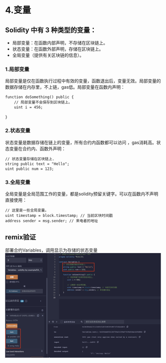 # 4.变量
## Solidity 中有 3 种类型的变量：

* 局部变量：在函数内部声明，不存储在区块链上。
* 状态变量：在函数外部声明，存储在区块链上。
* 全局变量（提供有关区块链的信息）。

### 1.局部变量
局部变量是仅在函数执行过程中有效的变量，函数退出后，变量无效。局部变量的数据存储在内存里，不上链，gas低。局部变量在函数内声明：
```solidity
function doSomething() public {
    // 局部变量不会保存到区块链上。
    uint i = 456;

}
```

### 2.状态变量
状态变量是数据存储在链上的变量，所有合约内函数都可以访问 ，gas消耗高。状态变量在合约内、函数外声明：
```solidity
// 状态变量存储在区块链上.
string public text = "Hello";
uint public num = 123;
```

### 3.全局变量
全局变量是全局范围工作的变量，都是solidity预留关键字。可以在函数内不声明直接使用：
```solidity
// 这里是一些全局变量。
uint timestamp = block.timestamp; // 当前区块时间戳
address sender = msg.sender; // 来电者的地址
```

## remix验证
部署合约Variables，调用显示为存储的状态变量
![4-1.png](./img/4-1.png)

